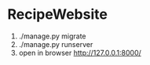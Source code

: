 # RecipeWebsite

1) ./manage.py migrate
2) ./manage.py runserver
3) open in browser http://127.0.0.1:8000/
